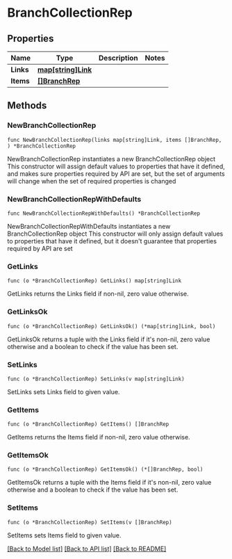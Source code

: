 # BranchCollectionRep

## Properties

Name | Type | Description | Notes
------------ | ------------- | ------------- | -------------
**Links** | [**map[string]Link**](Link.md) |  | 
**Items** | [**[]BranchRep**](BranchRep.md) |  | 

## Methods

### NewBranchCollectionRep

`func NewBranchCollectionRep(links map[string]Link, items []BranchRep, ) *BranchCollectionRep`

NewBranchCollectionRep instantiates a new BranchCollectionRep object
This constructor will assign default values to properties that have it defined,
and makes sure properties required by API are set, but the set of arguments
will change when the set of required properties is changed

### NewBranchCollectionRepWithDefaults

`func NewBranchCollectionRepWithDefaults() *BranchCollectionRep`

NewBranchCollectionRepWithDefaults instantiates a new BranchCollectionRep object
This constructor will only assign default values to properties that have it defined,
but it doesn't guarantee that properties required by API are set

### GetLinks

`func (o *BranchCollectionRep) GetLinks() map[string]Link`

GetLinks returns the Links field if non-nil, zero value otherwise.

### GetLinksOk

`func (o *BranchCollectionRep) GetLinksOk() (*map[string]Link, bool)`

GetLinksOk returns a tuple with the Links field if it's non-nil, zero value otherwise
and a boolean to check if the value has been set.

### SetLinks

`func (o *BranchCollectionRep) SetLinks(v map[string]Link)`

SetLinks sets Links field to given value.


### GetItems

`func (o *BranchCollectionRep) GetItems() []BranchRep`

GetItems returns the Items field if non-nil, zero value otherwise.

### GetItemsOk

`func (o *BranchCollectionRep) GetItemsOk() (*[]BranchRep, bool)`

GetItemsOk returns a tuple with the Items field if it's non-nil, zero value otherwise
and a boolean to check if the value has been set.

### SetItems

`func (o *BranchCollectionRep) SetItems(v []BranchRep)`

SetItems sets Items field to given value.



[[Back to Model list]](../README.md#documentation-for-models) [[Back to API list]](../README.md#documentation-for-api-endpoints) [[Back to README]](../README.md)


